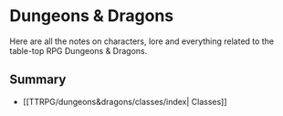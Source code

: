 # Dungeons & Dragons

Here are all the notes on characters, lore and everything related to the table-top RPG Dungeons & Dragons.

## Summary

- [[TTRPG/dungeons&dragons/classes/index| Classes]]